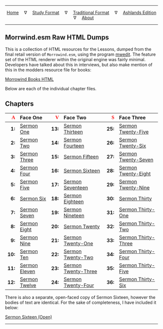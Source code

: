 
---

<!--- CSS for local font files -->

<style>
@font-face {
    font-family: Daedric;
    src: url('../assets/fonts/ttf/HayghinDaedric.ttf') format('truetype');
    font-weight: medium;
    font-style: normal;
}
</style>

<!--- Jekyll Page Links -->

<center>
<a href="../index.html">Home</a>
&emsp;&nabla;&emsp;
<a href="index-study.html">Study Format</a>
&emsp;&nabla;&emsp;
<a href="index-traditional.html">Traditional Format</a>
&emsp;&nabla;&emsp;
<a href="index-ashlands.html">Ashlands Edition</a>
&emsp;&nabla;&emsp;
<a href="../about.html">About</a>
</center>

<!--- Markdown Body Below: -->

---

## Morrwind.esm Raw HTML Dumps

This is a collection of HTML resources for the Lessons, dumped from the final retail version of `Morrowind.esm`, using the program [mwedit][38]. The feature set of the HTML renderer within the original engine was fairly minimal. Developers have talked about this in interviews, but also make mention of this in the modders resource file for books:

[Morrowind Books HTML][39]

Below are each of the individual chapter files.

## Chapters

| <span style="font-family:Daedric;color:red">A</span> | Face One | <span style="font-family:Daedric;color:red">V</span> | Face Two | <span style="font-family:Daedric;color:red">S</span> | Face Three |
|--------:|:--------------------|--------:|:--------------------------|--------:|:--------------------------|
|  __1:__ | [Sermon One][1]     | __13:__ | [Sermon Thirteen][13]     | __25:__ | [Sermon Twenty-Five][25]  |
|  __2:__ | [Sermon Two][2]     | __14:__ | [Sermon Fourteen][14]     | __26:__ | [Sermon Twenty-Six][26]   |
|  __3:__ | [Sermon Three][3]   | __15:__ | [Sermon Fifteen][15]      | __27:__ | [Sermon Twenty-Seven][27] |
|  __4:__ | [Sermon Four][4]    | __16:__ | [Sermon Sixteen][16]      | __28:__ | [Sermon Twenty-Eight][28] |
|  __5:__ | [Sermon Five][5]    | __17:__ | [Sermon Seventeen][17]    | __29:__ | [Sermon Twenty-Nine][29]  |
|  __6:__ | [Sermon Six][6]     | __18:__ | [Sermon Eighteen][18]     | __30:__ | [Sermon Thirty][30]       |
|  __7:__ | [Sermon Seven][7]   | __19:__ | [Sermon Nineteen][19]     | __31:__ | [Sermon Thirty-One][31]   |
|  __8:__ | [Sermon Eight][8]   | __20:__ | [Sermon Twenty][20]       | __32:__ | [Sermon Thirty-Two][32]   |
|  __9:__ | [Sermon Nine][9]    | __21:__ | [Sermon Twenty-One][21]   | __33:__ | [Sermon Thirty-Three][33] |
| __10:__ | [Sermon Ten][10]    | __22:__ | [Sermon Twenty-Two][22]   | __34:__ | [Sermon Thirty-Four][34]  |
| __11:__ | [Sermon Eleven][11] | __23:__ | [Sermon Twenty-Three][23] | __35:__ | [Sermon Thirty-Five][35]  |
| __12:__ | [Sermon Twelve][12] | __24:__ | [Sermon Twenty-Four][24]  | __36:__ | [Sermon Thirty-Six][36]   |

[1]: archive/esm/Sermon_01.html
[2]: archive/esm/Sermon_02.html
[3]: archive/esm/Sermon_03.html
[4]: archive/esm/Sermon_04.html
[5]: archive/esm/Sermon_05.html
[6]: archive/esm/Sermon_06.html
[7]: archive/esm/Sermon_07.html
[8]: archive/esm/Sermon_08.html
[9]: archive/esm/Sermon_09.html
[10]: archive/esm/Sermon_10.html
[11]: archive/esm/Sermon_11.html
[12]: archive/esm/Sermon_12.html
[13]: archive/esm/Sermon_13.html
[14]: archive/esm/Sermon_14.html
[15]: archive/esm/Sermon_15.html
[16]: archive/esm/Sermon_16.html
[17]: archive/esm/Sermon_17.html
[18]: archive/esm/Sermon_18.html
[19]: archive/esm/Sermon_19.html
[20]: archive/esm/Sermon_20.html
[21]: archive/esm/Sermon_21.html
[22]: archive/esm/Sermon_22.html
[23]: archive/esm/Sermon_23.html
[24]: archive/esm/Sermon_24.html
[25]: archive/esm/Sermon_25.html
[26]: archive/esm/Sermon_26.html
[27]: archive/esm/Sermon_27.html
[28]: archive/esm/Sermon_28.html
[29]: archive/esm/Sermon_29.html
[30]: archive/esm/Sermon_30.html
[31]: archive/esm/Sermon_31.html
[32]: archive/esm/Sermon_32.html
[33]: archive/esm/Sermon_33.html
[34]: archive/esm/Sermon_34.html
[35]: archive/esm/Sermon_35.html
[36]: archive/esm/Sermon_36.html

There is also a separate, open-faced copy of Sermon Sixteen, however the bodies of text are identical. For the sake of completeness, I have included it below:

[Sermon Sixteen (Open)][37]

[37]: archive/esm/Sermon_16_Open.html
[38]: https://sourceforge.net/projects/mwedit/files/mwedit/
[39]: archive/esm/Morrowind_Books_HTML.html

---
